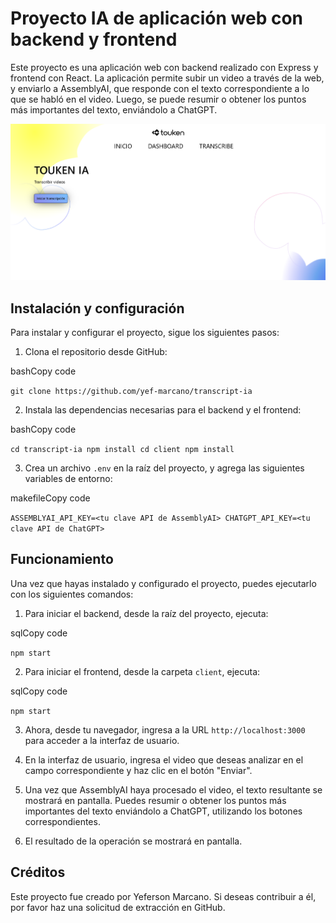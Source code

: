 
# Proyecto IA de aplicación web con backend y frontend

Este proyecto es una aplicación web con backend realizado con Express y frontend con React. La aplicación permite subir un video a través de la web, y enviarlo a AssemblyAI, que responde con el texto correspondiente a lo que se habló en el video. Luego, se puede resumir o obtener los puntos más importantes del texto, enviándolo a ChatGPT.

![Transcript YM IMG](https://github.com/yef-marcano/transcript-ia/blob/main/client/src/style/media/proyecto.png?raw=true)

## Instalación y configuración

Para instalar y configurar el proyecto, sigue los siguientes pasos:

1.  Clona el repositorio desde GitHub:

bashCopy code

`git clone https://github.com/yef-marcano/transcript-ia` 

2.  Instala las dependencias necesarias para el backend y el frontend:

bashCopy code

`cd transcript-ia
npm install
cd client
npm install` 

3.  Crea un archivo `.env` en la raíz del proyecto, y agrega las siguientes variables de entorno:

makefileCopy code

`ASSEMBLYAI_API_KEY=<tu clave API de AssemblyAI>
CHATGPT_API_KEY=<tu clave API de ChatGPT>` 

## Funcionamiento

Una vez que hayas instalado y configurado el proyecto, puedes ejecutarlo con los siguientes comandos:

1.  Para iniciar el backend, desde la raíz del proyecto, ejecuta:

sqlCopy code

`npm start` 

2.  Para iniciar el frontend, desde la carpeta `client`, ejecuta:

sqlCopy code

`npm start` 

3.  Ahora, desde tu navegador, ingresa a la URL `http://localhost:3000` para acceder a la interfaz de usuario.
    
4.  En la interfaz de usuario, ingresa el video que deseas analizar en el campo correspondiente y haz clic en el botón "Enviar".
    
5.  Una vez que AssemblyAI haya procesado el video, el texto resultante se mostrará en pantalla. Puedes resumir o obtener los puntos más importantes del texto enviándolo a ChatGPT, utilizando los botones correspondientes.
    
6.  El resultado de la operación se mostrará en pantalla.
    

## Créditos

Este proyecto fue creado por Yeferson Marcano. Si deseas contribuir a él, por favor haz una solicitud de extracción en GitHub.
